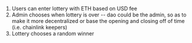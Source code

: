 1. Users can enter lottery with ETH based on USD fee
2. Admin chooses when lottery is over
 -- dao could be the admin, so as to make it more decentralized or base the opening and closing off of time (i.e. chainlink keepers)
3. Lottery chooses a random winner
